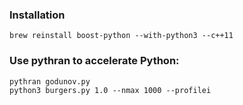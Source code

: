 ### Installation

```
brew reinstall boost-python --with-python3 --c++11
```

### Use pythran to accelerate Python:

```
pythran godunov.py
python3 burgers.py 1.0 --nmax 1000 --profilei
```
